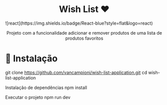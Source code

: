 <h1 align="center" style="font-weight: bold;"> Wish List ❤️</h1>
![react](https://img.shields.io/badge/React-blue?style=flat&logo=react)

<p align="center">
Projeto com a funcionalidade adicionar e remover produtos de uma lista de produtos favoritos
</p>

# 🚀 Instalação

git clone https://github.com/vancampioni/wish-list-application.git
cd wish-list-application

Instalação de dependências
npm install

Executar o projeto
npm run dev

